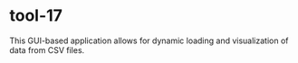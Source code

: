 # tool-17
This GUI-based application allows for dynamic loading and visualization of data from CSV files.
